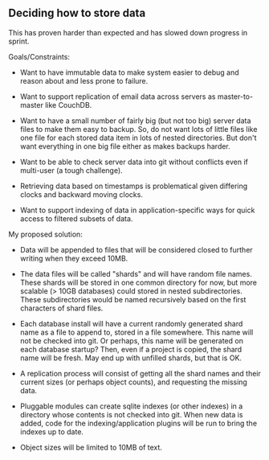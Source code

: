 ## Deciding how to store data

This has proven harder than expected and has slowed down progress in sprint.

Goals/Constraints:

* Want to have immutable data to make system easier to debug and reason about and less prone to failure.

* Want to support replication of email data across servers as master-to-master like CouchDB.

* Want to have a small number of fairly big (but not too big) server data files to make them easy to backup.
So, do not want lots of little files like one file for each stored data item in lots of nested directories.
But don't want everything in one big file either as makes backups harder.

* Want to be able to check server data into git without conflicts even if multi-user (a tough challenge).

* Retrieving data based on timestamps is problematical given differing clocks and backward moving clocks.

* Want to support indexing of data in application-specific ways for quick access to filtered subsets of data.

My proposed solution:

* Data will be appended to files that will be considered closed to further writing when they exceed 10MB.

* The data files will be called "shards" and will have random file names.
These shards will be stored in one common directory for now, but more scalable (> 10GB databases) could stored in nested subdirectories.
These subdirectories would be named recursively based on the first characters of shard files.

* Each database install will have a current randomly generated shard name as a file to append to, stored in a file somewhere.
This name will not be checked into git. Or perhaps, this name will be generated on each database startup?
Then, even if a project is copied, the shard name will be fresh. May end up with unfilled shards, but that is OK.

* A replication process will consist of getting all the shard names and their current sizes (or perhaps object counts), 
and requesting the missing data.

* Pluggable modules can create sqlite indexes (or other indexes) in a directory whose contents is not checked into git.
When new data is added, code for the indexing/application plugins will be run to bring the indexes up to date.

* Object sizes will be limited to 10MB of text.




